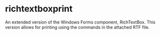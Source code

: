 # richtextboxprint
An extended version of the Windows Forms component, RichTextBox. This version allows for printing using the commands in the attached RTF file.
